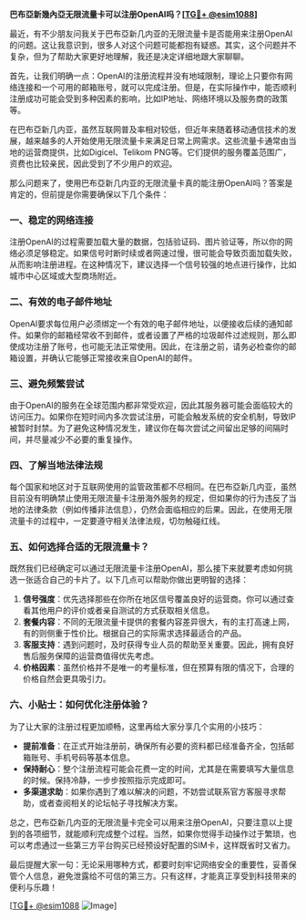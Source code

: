 **巴布亞新幾內亞无限流量卡可以注册OpenAI吗？[[TG💪+ @esim1088](https://t.me/s/esim1088)]**

最近，有不少朋友问我关于巴布亞新几内亚的无限流量卡是否能用来注册OpenAI的问题。这让我意识到，很多人对这个问题可能都抱有疑惑。其实，这个问题并不复杂，但为了帮助大家更好地理解，我还是决定详细地跟大家聊聊。

首先，让我们明确一点：OpenAI的注册流程并没有地域限制，理论上只要你有网络连接和一个可用的邮箱账号，就可以完成注册。但是，在实际操作中，能否顺利注册成功可能会受到多种因素的影响，比如IP地址、网络环境以及服务商的政策等。

在巴布亞新几内亚，虽然互联网普及率相对较低，但近年来随着移动通信技术的发展，越来越多的人开始使用无限流量卡来满足日常上网需求。这些流量卡通常由当地的运营商提供，比如Digicel、Telikom PNG等。它们提供的服务覆盖范围广，资费也比较亲民，因此受到了不少用户的欢迎。

那么问题来了，使用巴布亞新几内亚的无限流量卡真的能注册OpenAI吗？答案是肯定的，但前提是你需要确保以下几个条件：

### 一、稳定的网络连接

注册OpenAI的过程需要加载大量的数据，包括验证码、图片验证等，所以你的网络必须足够稳定。如果信号时断时续或者网速过慢，很可能会导致页面加载失败，从而影响注册进程。在这种情况下，建议选择一个信号较强的地点进行操作，比如城市中心区域或大型商场附近。

### 二、有效的电子邮件地址

OpenAI要求每位用户必须绑定一个有效的电子邮件地址，以便接收后续的通知邮件。如果你的邮箱经常收不到邮件，或者设置了严格的垃圾邮件过滤规则，那么即使成功注册了账号，也可能无法正常使用。因此，在注册之前，请务必检查你的邮箱设置，并确认它能够正常接收来自OpenAI的邮件。

### 三、避免频繁尝试

由于OpenAI的服务在全球范围内都非常受欢迎，因此其服务器可能会面临较大的访问压力。如果你在短时间内多次尝试注册，可能会触发系统的安全机制，导致IP被暂时封禁。为了避免这种情况发生，建议你在每次尝试之间留出足够的间隔时间，并尽量减少不必要的重复操作。

### 四、了解当地法律法规

每个国家和地区对于互联网使用的监管政策都不尽相同。在巴布亞新几内亚，虽然目前没有明确禁止使用无限流量卡注册海外服务的规定，但如果你的行为违反了当地的法律条款（例如传播非法信息），仍然会面临相应的后果。因此，在使用无限流量卡的过程中，一定要遵守相关法律法规，切勿触碰红线。

### 五、如何选择合适的无限流量卡？

既然我们已经确定可以通过无限流量卡注册OpenAI，那么接下来就要考虑如何挑选一张适合自己的卡片了。以下几点可以帮助你做出更明智的选择：

1. **信号强度**：优先选择那些在你所在地区信号覆盖良好的运营商。你可以通过查看其他用户的评价或者亲自测试的方式获取相关信息。
2. **套餐内容**：不同的无限流量卡提供的套餐内容差异很大，有的主打高速上网，有的则侧重于性价比。根据自己的实际需求选择最适合的产品。
3. **客服支持**：遇到问题时，及时获得专业人员的帮助至关重要。因此，拥有良好售后服务保障的运营商值得优先考虑。
4. **价格因素**：虽然价格并不是唯一的考量标准，但在预算有限的情况下，合理的价格自然会更具吸引力。

### 六、小贴士：如何优化注册体验？

为了让大家的注册过程更加顺畅，这里再给大家分享几个实用的小技巧：

- **提前准备**：在正式开始注册前，确保所有必要的资料都已经准备齐全，包括邮箱账号、手机号码等基本信息。
- **保持耐心**：整个注册流程可能会花费一定的时间，尤其是在需要填写大量信息的时候。保持冷静，一步步按照指示完成即可。
- **多渠道求助**：如果你遇到了难以解决的问题，不妨尝试联系官方客服寻求帮助，或者查阅相关的论坛帖子寻找解决方案。

总之，巴布亞新几内亚的无限流量卡完全可以用来注册OpenAI，只要注意以上提到的各项细节，就能顺利完成整个过程。当然，如果你觉得手动操作过于繁琐，也可以考虑通过一些第三方平台购买已经预设好配置的SIM卡，这样既省时又省力。

最后提醒大家一句：无论采用哪种方式，都要时刻牢记网络安全的重要性，妥善保管个人信息，避免泄露给不可信的第三方。只有这样，才能真正享受到科技带来的便利与乐趣！

[[TG💪+ @esim1088](https://t.me/s/esim1088) ![Image](https://i.postimg.cc/4NQfJmqS/Snipaste-2025-05-13-00-14-12.png)]